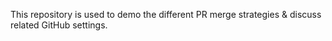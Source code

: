 This repository is used to demo the different PR merge strategies & discuss related GitHub settings.